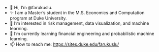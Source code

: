 - 👋 Hi, I’m @farukuslu.
- ✨ I am a Master’s student in the M.S. Economics and Computation program at Duke University. 
- 👀 I’m interested in risk management, data visualization, and machine learning.
- 🌱 I’m currently learning financial engineering and probabilistic machine learning.
- 📫 How to reach me: https://sites.duke.edu/farukuslu/

<!---
farukuslu/farukuslu is a ✨ special ✨ repository because its `README.md` (this file) appears on your GitHub profile.
You can click the Preview link to take a look at your changes.
--->

